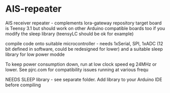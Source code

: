 # AIS-repeater
AIS receiver repeater - complements lora-gateway repository
target board is Teensy 3.1 but should work on other Arduino compatible boards too if you modify the sleep library
(teensyLC should be ok for example)

compile code onto suitable microcontroller - needs 1xSerial, SPI, 1xADC (12 bit defined in software, could be redesigned for lower) and a suitable sleep library for low power modde

To keep power consumption down, run at low clock speed eg 24MHz or lower. See pjrc.com for compatibility issues running at various frequ

NEEDS SLEEP library - see separate folder. Add library to your Arduino IDE before compiling


